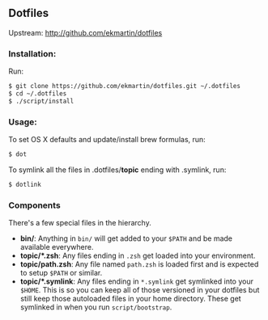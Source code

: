 ## Dotfiles

Upstream: http://github.com/ekmartin/dotfiles

### Installation:

Run:
```sh
$ git clone https://github.com/ekmartin/dotfiles.git ~/.dotfiles
$ cd ~/.dotfiles
$ ./script/install
```

### Usage:

To set OS X defaults and update/install brew formulas, run:
```sh
$ dot
```

To symlink all the files in .dotfiles/**topic** ending with .symlink, run:
```sh
$ dotlink
```

### Components

There's a few special files in the hierarchy.

- **bin/**: Anything in `bin/` will get added to your `$PATH` and be made
  available everywhere.
- **topic/\*.zsh**: Any files ending in `.zsh` get loaded into your
  environment.
- **topic/path.zsh**: Any file named `path.zsh` is loaded first and is
  expected to setup `$PATH` or similar.
- **topic/\*.symlink**: Any files ending in `*.symlink` get symlinked into
  your `$HOME`. This is so you can keep all of those versioned in your dotfiles
  but still keep those autoloaded files in your home directory. These get
  symlinked in when you run `script/bootstrap`.

